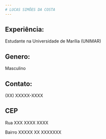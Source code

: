 ```yaml
---
# LUCAS SIMÕES DA COSTA
---
```

## Experiência: 
Estudante na Universidade de Marília (UNIMAR)

## Genero: 
Masculino

## Contato: 
(XX) XXXXX-XXXX

## CEP
Rua XXX XXXX XXXX


Bairro XXXXX XX XXXXXXX

